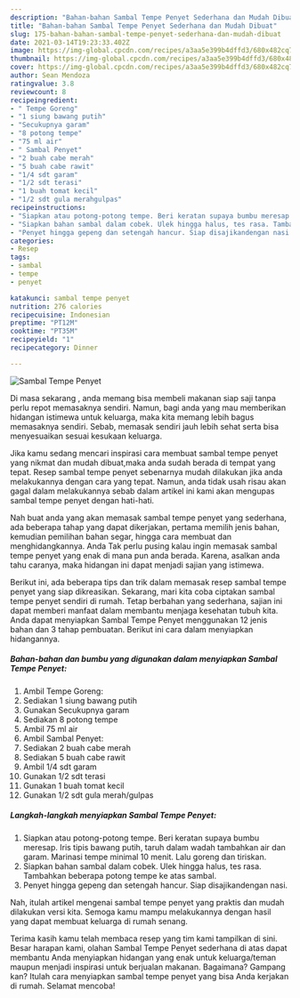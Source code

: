 ```yaml
---
description: "Bahan-bahan Sambal Tempe Penyet Sederhana dan Mudah Dibuat"
title: "Bahan-bahan Sambal Tempe Penyet Sederhana dan Mudah Dibuat"
slug: 175-bahan-bahan-sambal-tempe-penyet-sederhana-dan-mudah-dibuat
date: 2021-03-14T19:23:33.402Z
image: https://img-global.cpcdn.com/recipes/a3aa5e399b4dffd3/680x482cq70/sambal-tempe-penyet-foto-resep-utama.jpg
thumbnail: https://img-global.cpcdn.com/recipes/a3aa5e399b4dffd3/680x482cq70/sambal-tempe-penyet-foto-resep-utama.jpg
cover: https://img-global.cpcdn.com/recipes/a3aa5e399b4dffd3/680x482cq70/sambal-tempe-penyet-foto-resep-utama.jpg
author: Sean Mendoza
ratingvalue: 3.8
reviewcount: 8
recipeingredient:
- " Tempe Goreng"
- "1 siung bawang putih"
- "Secukupnya garam"
- "8 potong tempe"
- "75 ml air"
- " Sambal Penyet"
- "2 buah cabe merah"
- "5 buah cabe rawit"
- "1/4 sdt garam"
- "1/2 sdt terasi"
- "1 buah tomat kecil"
- "1/2 sdt gula merahgulpas"
recipeinstructions:
- "Siapkan atau potong-potong tempe. Beri keratan supaya bumbu meresap. Iris tipis bawang putih, taruh dalam wadah tambahkan air dan garam. Marinasi tempe minimal 10 menit. Lalu goreng dan tiriskan."
- "Siapkan bahan sambal dalam cobek. Ulek hingga halus, tes rasa. Tambahkan beberapa potong tempe ke atas sambal."
- "Penyet hingga gepeng dan setengah hancur. Siap disajikandengan nasi."
categories:
- Resep
tags:
- sambal
- tempe
- penyet

katakunci: sambal tempe penyet 
nutrition: 276 calories
recipecuisine: Indonesian
preptime: "PT12M"
cooktime: "PT35M"
recipeyield: "1"
recipecategory: Dinner

---
```



![Sambal Tempe Penyet](https://img-global.cpcdn.com/recipes/a3aa5e399b4dffd3/680x482cq70/sambal-tempe-penyet-foto-resep-utama.jpg)

Di masa  sekarang , anda memang bisa membeli makanan siap saji tanpa perlu repot memasaknya sendiri. Namun, bagi anda yang mau memberikan hidangan istimewa untuk keluarga, maka kita memang lebih bagus memasaknya sendiri. Sebab, memasak sendiri jauh lebih sehat serta bisa menyesuaikan sesuai kesukaan keluarga.

Jika kamu sedang mencari inspirasi cara membuat sambal tempe penyet yang nikmat dan mudah dibuat,maka anda sudah berada di tempat yang tepat. Resep sambal tempe penyet  sebenarnya mudah dilakukan jika anda melakukannya dengan cara yang tepat. Namun, anda tidak usah risau akan gagal dalam melakukannya 
sebab dalam artikel ini kami akan mengupas sambal tempe penyet dengan hati-hati.  



Nah buat anda yang akan memasak sambal tempe penyet yang sederhana, ada beberapa tahap yang dapat dikerjakan, pertama memilih jenis bahan, kemudian pemilihan bahan segar, hingga cara membuat dan menghidangkannya. Anda Tak perlu pusing kalau ingin memasak sambal tempe penyet yang enak di mana pun anda berada. Karena, asalkan anda  tahu caranya, maka hidangan ini dapat menjadi sajian yang istimewa.

Berikut ini, ada beberapa tips dan trik dalam memasak resep sambal tempe penyet yang siap dikreasikan. Sekarang, mari kita coba ciptakan sambal tempe penyet sendiri di rumah. Tetap berbahan yang sederhana, sajian ini dapat memberi manfaat dalam membantu menjaga kesehatan tubuh kita. Anda dapat menyiapkan Sambal Tempe Penyet menggunakan 12 jenis bahan dan 3 tahap pembuatan. Berikut ini cara dalam menyiapkan hidangannya.

<!--inarticleads1-->

##### Bahan-bahan dan bumbu yang digunakan dalam menyiapkan Sambal Tempe Penyet:

1. Ambil  Tempe Goreng:
1. Sediakan 1 siung bawang putih
1. Gunakan Secukupnya garam
1. Sediakan 8 potong tempe
1. Ambil 75 ml air
1. Ambil  Sambal Penyet:
1. Sediakan 2 buah cabe merah
1. Sediakan 5 buah cabe rawit
1. Ambil 1/4 sdt garam
1. Gunakan 1/2 sdt terasi
1. Gunakan 1 buah tomat kecil
1. Gunakan 1/2 sdt gula merah/gulpas




<!--inarticleads2-->

##### Langkah-langkah menyiapkan Sambal Tempe Penyet:

1. Siapkan atau potong-potong tempe. Beri keratan supaya bumbu meresap. Iris tipis bawang putih, taruh dalam wadah tambahkan air dan garam. Marinasi tempe minimal 10 menit. Lalu goreng dan tiriskan.
1. Siapkan bahan sambal dalam cobek. Ulek hingga halus, tes rasa. Tambahkan beberapa potong tempe ke atas sambal.
1. Penyet hingga gepeng dan setengah hancur. Siap disajikandengan nasi.




Nah, itulah artikel mengenai  sambal tempe penyet  yang praktis dan mudah dilakukan versi kita. Semoga kamu mampu melakukannya dengan hasil yang dapat membuat keluarga di rumah senang. 

Terima kasih kamu telah membaca resep yang tim kami tampilkan di sini. Besar harapan kami, olahan  Sambal Tempe Penyet sederhana di atas dapat membantu Anda menyiapkan hidangan yang enak untuk keluarga/teman maupun menjadi inspirasi untuk berjualan makanan. Bagaimana? Gampang kan? Itulah cara menyiapkan sambal tempe penyet yang bisa Anda kerjakan di rumah. Selamat mencoba!

